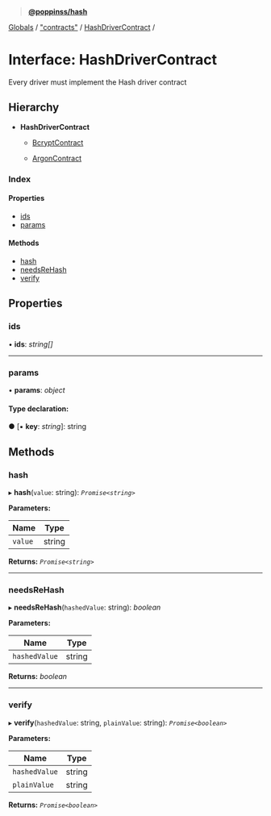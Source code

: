 > **[@poppinss/hash](../README.md)**

[Globals](../README.md) / ["contracts"](../modules/_contracts_.md) / [HashDriverContract](_contracts_.hashdrivercontract.md) /

# Interface: HashDriverContract

Every driver must implement the Hash driver
contract

## Hierarchy

* **HashDriverContract**

  * [BcryptContract](_contracts_.bcryptcontract.md)

  * [ArgonContract](_contracts_.argoncontract.md)

### Index

#### Properties

* [ids](_contracts_.hashdrivercontract.md#ids)
* [params](_contracts_.hashdrivercontract.md#params)

#### Methods

* [hash](_contracts_.hashdrivercontract.md#hash)
* [needsReHash](_contracts_.hashdrivercontract.md#needsrehash)
* [verify](_contracts_.hashdrivercontract.md#verify)

## Properties

###  ids

• **ids**: *string[]*

___

###  params

• **params**: *object*

#### Type declaration:

● \[▪ **key**: *string*\]: string

## Methods

###  hash

▸ **hash**(`value`: string): *`Promise<string>`*

**Parameters:**

Name | Type |
------ | ------ |
`value` | string |

**Returns:** *`Promise<string>`*

___

###  needsReHash

▸ **needsReHash**(`hashedValue`: string): *boolean*

**Parameters:**

Name | Type |
------ | ------ |
`hashedValue` | string |

**Returns:** *boolean*

___

###  verify

▸ **verify**(`hashedValue`: string, `plainValue`: string): *`Promise<boolean>`*

**Parameters:**

Name | Type |
------ | ------ |
`hashedValue` | string |
`plainValue` | string |

**Returns:** *`Promise<boolean>`*